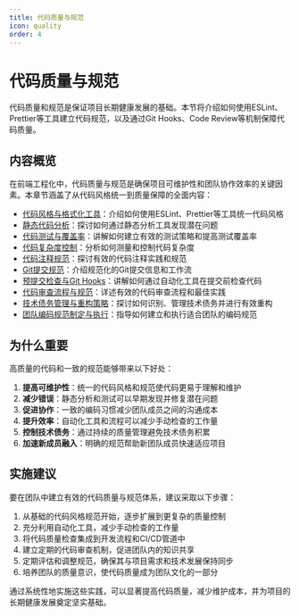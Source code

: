 ```yaml
---
title: 代码质量与规范
icon: quality
order: 4
---
```


# 代码质量与规范

代码质量和规范是保证项目长期健康发展的基础。本节将介绍如何使用ESLint、Prettier等工具建立代码规范，以及通过Git Hooks、Code Review等机制保障代码质量。

## 内容概览

在前端工程化中，代码质量与规范是确保项目可维护性和团队协作效率的关键因素。本章节涵盖了从代码风格统一到质量保障的全面内容：

- [代码风格与格式化工具](./2.4.1-代码风格与格式化工具.md)：介绍如何使用ESLint、Prettier等工具统一代码风格
- [静态代码分析](./2.4.2-静态代码分析.md)：探讨如何通过静态分析工具发现潜在问题
- [代码测试与覆盖率](./2.4.3-代码测试与覆盖率.md)：讲解如何建立有效的测试策略和提高测试覆盖率
- [代码复杂度控制](./2.4.4-代码复杂度控制.md)：分析如何测量和控制代码复杂度
- [代码注释规范](./2.4.5-代码注释规范.md)：探讨有效的代码注释实践和规范
- [Git提交规范](./2.4.6-Git提交规范.md)：介绍规范化的Git提交信息和工作流
- [预提交检查与Git Hooks](./2.4.7-预提交检查与Git-Hooks.md)：讲解如何通过自动化工具在提交前检查代码
- [代码审查流程与规范](./2.4.8-代码审查流程与规范.md)：详述有效的代码审查流程和最佳实践
- [技术债务管理与重构策略](./2.4.9-技术债务管理与重构策略.md)：探讨如何识别、管理技术债务并进行有效重构
- [团队编码规范制定与执行](./2.4.10-团队编码规范制定与执行.md)：指导如何建立和执行适合团队的编码规范

## 为什么重要

高质量的代码和一致的规范能够带来以下好处：

1. **提高可维护性**：统一的代码风格和规范使代码更易于理解和维护
2. **减少错误**：静态分析和测试可以早期发现并修复潜在问题
3. **促进协作**：一致的编码习惯减少团队成员之间的沟通成本
4. **提升效率**：自动化工具和流程可以减少手动检查的工作量
5. **控制技术债务**：通过持续的质量管理避免技术债务积累
6. **加速新成员融入**：明确的规范帮助新团队成员快速适应项目

## 实施建议

要在团队中建立有效的代码质量与规范体系，建议采取以下步骤：

1. 从基础的代码风格规范开始，逐步扩展到更复杂的质量控制
2. 充分利用自动化工具，减少手动检查的工作量
3. 将代码质量检查集成到开发流程和CI/CD管道中
4. 建立定期的代码审查机制，促进团队内的知识共享
5. 定期评估和调整规范，确保其与项目需求和技术发展保持同步
6. 培养团队的质量意识，使代码质量成为团队文化的一部分

通过系统性地实施这些实践，可以显著提高代码质量，减少维护成本，并为项目的长期健康发展奠定坚实基础。
